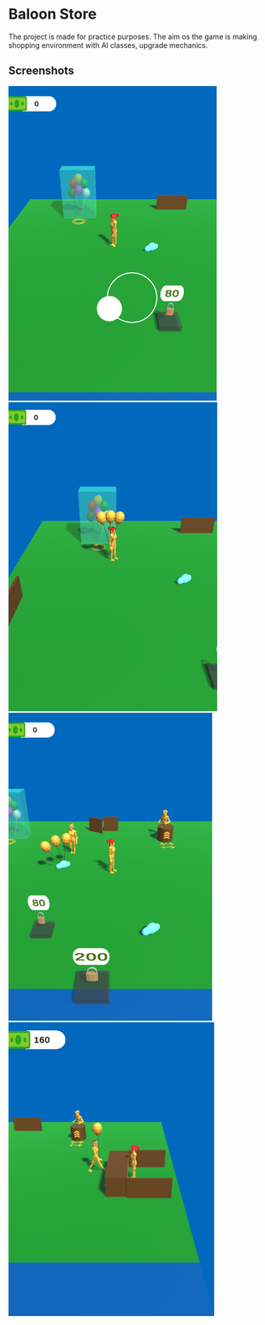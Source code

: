 # Baloon Store

The project is made for practice purposes. The aim os the game is making shopping environment with AI classes, upgrade mechanics.





## Screenshots

![App Screenshot](https://github.com/sukruErc/Baloon-store/blob/master/Photos/SS1.png?raw=true)
![App Screenshot](https://github.com/sukruErc/Baloon-store/blob/master/Photos/SS2.png?raw=true)
![App Screenshot](https://github.com/sukruErc/Baloon-store/blob/master/Photos/SS3.png?raw=true)
![App Screenshot](https://github.com/sukruErc/Baloon-store/blob/master/Photos/SS4.png?raw=true)
